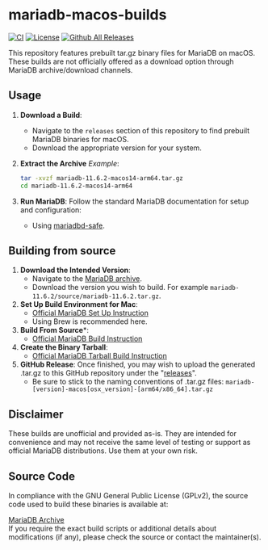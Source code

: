 # mariadb-macos-builds

[![CI](https://github.com/musa11971/mariadb-macos-builds/actions/workflows/ci.yml/badge.svg?branch=main)](https://github.com/musa11971/mariadb-macos-builds/actions?query=workflow%3Aci+branch%3Amain)
[![License](https://img.shields.io/github/license/musa11971/mariadb-macos-builds)](./LICENSE)
[![Github All Releases](https://img.shields.io/github/downloads/musa11971/mariadb-macos-builds/total.svg)]()

This repository features prebuilt tar.gz binary files for MariaDB on macOS. These builds are not officially offered as a download option through MariaDB archive/download channels.

## Usage
1. **Download a Build**:
   - Navigate to the `releases` section of this repository to find prebuilt MariaDB binaries for macOS.
   - Download the appropriate version for your system.

2. **Extract the Archive** _Example_:
   ```bash
   tar -xvzf mariadb-11.6.2-macos14-arm64.tar.gz
   cd mariadb-11.6.2-macos14-arm64

3. **Run MariaDB**:
   Follow the standard MariaDB documentation for setup and configuration:  
   - Using [mariadbd-safe](https://mariadb.com/kb/en/mariadbd-safe/).

## Building from source
1. **Download the Intended Version**:
   - Navigate to the [MariaDB archive](https://archive.mariadb.org/).
   - Download the version you wish to build. For example `mariadb-11.6.2/source/mariadb-11.6.2.tar.gz`.
2. **Set Up Build Environment for Mac**:
   - [Official MariaDB Set Up Instruction](https://mariadb.com/kb/en/Build_Environment_Setup_for_Mac/)
   - Using Brew is recommended here.
3. **Build From Source***:
   - [Official MariaDB Build Instruction](https://mariadb.com/kb/en/generic-build-instructions/)
4. **Create the Binary Tarball**:
   - [Official MariaDB Tarball Build Instruction](https://mariadb.com/kb/en/creating-the-mariadb-binary-tarball/)
5. **GitHub Release**:
   Once finished, you may wish to upload the generated .tar.gz to this GitHub repository under the "[releases](https://github.com/musa11971/mariadb-macos-builds)".
   - Be sure to stick to the naming conventions of .tar.gz files: `mariadb-[version]-macos[osx_version]-[arm64/x86_64].tar.gz`

## Disclaimer
These builds are unofficial and provided as-is. They are intended for convenience and may not receive the same level of testing or support as official MariaDB distributions. Use them at your own risk.

## Source Code
In compliance with the GNU General Public License (GPLv2), the source code used to build these binaries is available at:  

[MariaDB Archive](https://archive.mariadb.org/)  
If you require the exact build scripts or additional details about modifications (if any), please check the source or contact the maintainer(s).